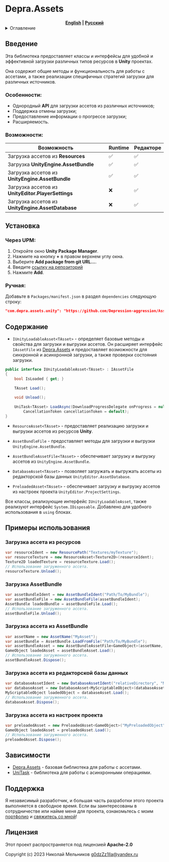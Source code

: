 # Depra.Assets

<div align="center">
    <strong><a href="README.md">English</a> | <a href="README.RU.md">Русский</a></strong>
</div>

<details>
<summary>Оглавление</summary>

- [Введение](#введение)
    - [Особенности](#особенности)
- [Установка](#установка)
- [Содержание](#содержание)
- [Примеры использования](#примеры-использования)
- [Поддержка](#поддержка)
- [Лицензия](#лицензия)

</details>

## Введение

Эта библиотека предоставляет классы и интерфейсы для удобной и эффективной загрузки различных типов ресурсов в **Unity**
проектах.

Она содержит общие методы и функциональность для работы с ассетами, а также реализации специфичных стратегий
загрузки для различных источников.

### Особенности:

- Однородный **API** для загрузки ассетов из различных источников;
- Поддержка отмены загрузки;
- Предоставление информации о прогрессе загрузки;
- Расширяемость.

### Возможности:

| Возможность                                        | Runtime | Редакторе |
|----------------------------------------------------|---------|-----------|
| Загрузка ассетов из **Resources**                  | ✅       | ✅         |
| Загрузка **UnityEngine.AssetBundle**               | ✅       | ✅         |
| Загрузка ассетов из **UnityEngine.AssetBundle**    | ✅       | ✅         |
| Загрузка ассетов из **UnityEditor.PlayerSettings** | ❌       | ✅         |
| Загрузка ассетов из **UnityEngine.AssetDatabase**  | ❌       | ✅         |

## Установка

### Через **UPM**:

1. Откройте окно **Unity Package Manager**.
2. Нажмите на кнопку **+** в правом верхнем углу окна.
3. Выберите **Add package from git URL...**.
4. Введите [ссылку на репозиторий](https://github.com/Depression-aggression/Assets.Unity.git)
5. Нажмите **Add**.

### Ручная:

Добавьте в `Packages/manifest.json` в раздел `dependencies` следующую строку:

```json
"com.depra.assets.unity": "https://github.com/Depression-aggression/Assets.Unity.git"
```

## Содержание

- `IUnityLoadableAsset<TAsset>` - определяет базовые методы и свойства для загрузки и выгрузки ассетов.
  Он расширяет интерфейс `IAssetFile` из [Depra.Assets](https://github.com/Depression-aggression/Assets) и
  предоставляет возможности для синхронной и асинхронной загрузки, а также проверки состояния загрузки.

```csharp
public interface IUnityLoadableAsset<TAsset> : IAssetFile
{
    bool IsLoaded { get; }
    
    TAsset Load();
    
    void Unload();
    
    UniTask<TAsset> LoadAsync(DownloadProgressDelegate onProgress = null,
        CancellationToken cancellationToken = default);
}
```

- `ResourceAsset<TAsset>` - предоставляет реализацию загрузки и выгрузки ассетов из ресурсов **Unity**.


- `AssetBundleFile` - предоставляет методы для загрузки и выгрузки `UnityEngine.AssetBundle`.


- `AssetBundleAssetFile<TAsset>` - обеспечивает загрузку и выгрузку ассетов из `UnityEngine.AssetBundle`.


- `DatabaseAsset<TAsset>` - позволяет загружать и выгружать ассеты из редакторской базы
  данных `UnityEditor.AssetDatabase`.


- `PreloadedAsset<TAsset>` - обеспечивает загрузку и выгрузку ассетов из настроек проекта `UnityEditor.ProjectSettings`.

Все классы, реализующие интерфейс `IUnityLoadableAsset`, также реализуют интерфейс `System.IDisposable`.
Добавлено для удобного использования в `using` блоках.

## Примеры использования

### Загрузка ассета из ресурсов

```csharp
var resourceIdent = new ResourcePath("Textures/myTexture");
var resourceTexture = new ResourceAsset<Texture2D>(resourceIdent);
Texture2D loadedTexture = resourceTexture.Load();
// Использование загруженного ассета.
resourceTexture.Unload();
```

### Загрузка AssetBundle

```csharp
var assetBundleIdent = new AssetBundleIdent("Path/To/MyBundle");
var assetBundleFile = new AssetBundleFile(assetBundleIdent);
AssetBundle loadedBundle = assetBundleFile.Load();
// Использование загруженного ассета.
assetBundleFile.Unload();
```

### Загрузка ассета из AssetBundle

```csharp
var assetName = new AssetName("MyAsset");
var assetBundle = AssetBundle.LoadFromFile("Path/To/MyBundle");
var assetBundleAsset = new AssetBundleAssetFile<GameObject>(assetName, assetBundle);
GameObject loadedAsset = assetBundleAsset.Load();
// Использование загруженного ассета.
assetBundleAsset.Dispose();
```

### Загрузка ассета из редакторской базы данных

```csharp
var databaseAssetIdent = new DatabaseAssetIdent("relativeDirectory", "MyDatabaseAsset", ".asset");
var databaseAsset = new DatabaseAsset<MyScriptableObject>(databaseAssetIdent);
MyScriptableObject loadedObject = databaseAsset.Load();
// Использование загруженного ассета.
databaseAsset.Dispose();
```

### Загрузка ассета из настроек проекта

```csharp
var preloadedAsset = new PreloadedAsset<GameObject>("MyPreloadedObject");
GameObject loadedAsset = preloadedAsset.Load();
// Использование загруженного ассета.
preloadedAsset.Dispose();
```

## Зависимости

- [Depra.Assets](https://github.com/Depression-aggression/Assets) - базовая библиотека для работы с ассетами.
- [UniTask](https://github.com/Cysharp/UniTask) - библиотека для работы с асинхронными операциями.

## Поддержка

Я независимый разработчик,
и большая часть разработки этого проекта выполняется в свободное время.
Если вы заинтересованы в сотрудничестве или найме меня для проекта,
ознакомьтесь с моим [портфолио](https://github.com/Depression-aggression)
и [свяжитесь со мной](mailto:g0dzZz1lla@yandex.ru)!

## Лицензия

Этот проект распространяется под лицензией **Apache-2.0**

Copyright (c) 2023 Николай Мельников
[g0dzZz1lla@yandex.ru](mailto:g0dzZz1lla@yandex.ru)